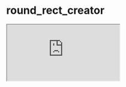 # round_rect_creator
<iframe src="https://juliusjiang.github.io/round_rect_creator/round_react_creator_h5/build/"><iframe>
 <iframe  
 height=850 
 width=90% 
 src="http://mctool.wangmingchang.com/index/jspay/dashang"  
 frameborder=0  
 allowfullscreen>
 </iframe>
